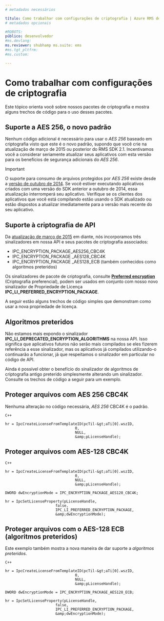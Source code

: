 ```yaml
---
# metadados necessários

título: Como trabalhar com configurações de criptografia | Azure RMS descrição: Este artigo orienta você quanto ao uso de nossos pacotes de criptografia palavras-chave: autor: bruceperlerms manager: mbaldwin ms.date: 04/28/2016 ms.topic: article ms.prod: azure ms.service: rights-management ms.technology: techgroup-identity ms.assetid: B1D2C227-F43D-4B18-9956-767B35145792
# metadados opcionais

#ROBOTS:
público: desenvolvedor
#ms.devlang:
ms.reviewer: shubhamp ms.suite: ems
#ms.tgt_pltfrm:
#ms.custom:

---
```


# Como trabalhar com configurações de criptografia

Este tópico orienta você sobre nossos pacotes de criptografia e mostra alguns trechos de código para o uso desses pacotes.

## Suporte a AES 256, o novo padrão

Nenhum código adicional é necessário para usar o *AES 256* baseado em criptografia visto que este é o novo padrão, supondo que você crie na atualização de março de 2015 ou posterior do RMS SDK 2.1. Incentivamos você a considerar seriamente atualizar seus aplicativos com esta versão para os benefícios de segurança adicionais do *AES 256*.

> [!IMPORTANT]
> O suporte para consumo de arquivos protegidos por *AES 256* existe desde a [versão de outubro de 2014](release-notes-rtm.md). Se você estiver executando aplicativos criados com uma versão do SDK anterior a outubro de 2014, essa atualização interromperá seu aplicativo. Verifique se os clientes dos aplicativos que você está compilando estão usando o SDK atualizado ou estão dispostos a atualizar imediatamente para a versão mais recente do seu aplicativo.

 
## Suporte à criptografia de API

Da [atualização de março de 2015](release-notes-rtm.md) em diante, nós incorporamos três sinalizadores em nossa API e seus pacotes de criptografia associados:

-   IPC\_ENCRYPTION\_PACKAGE\_AES256\_CBC4K
-   IPC\_ENCRYPTION\_PACKAGE \_AES128\_CBC4K
-   IPC\_ENCRYPTION\_PACKAGE \_AES128\_ECB (também conhecidos como algoritmos preteridos)

Os sinalizadores de pacote de criptografia, consulte [**Preferred encryption**](/rights-management/sdk/2.1/api/win/constants#msipc_preferred_encryption) (Criptografia preferencial), podem ser usados em conjunto com nosso novo sinalizador de Propriedade de Licença **IPC\_LI\_PREFERRED\_ENCRYPTION\_PACKAGE**.

A seguir estão alguns trechos de código simples que demonstram como usar a nova propriedade de licença.

## Algoritmos preteridos

Não estamos mais expondo o sinalizador **IPC\_LI\_DEPRECATED\_ENCRYPTION\_ALGORITHMS** na nossa API. Isso significa que aplicativos futuros não serão mais compilados se eles fizerem referência a esse sinalizador, mas os aplicativos já compilados utilizando-o continuarão a funcionar, já que respeitamos o sinalizador em particular no código de API.

Ainda é possível obter o benefício do sinalizador de algoritmos de criptografia antigo preterido simplesmente alterando um sinalizador. Consulte os trechos de código a seguir para um exemplo.

## Proteger arquivos com AES 256 CBC4K

Nenhuma alteração no código necessária, *AES 256* CBC4K é o padrão.

    C++

    hr = IpcCreateLicenseFromTemplateID(pcTil-&gt;aTi[0].wszID,
                                    0,
                                    NULL,
                                    &amp;pLicenseHandle);


## Proteger arquivos com AES-128 CBC4K

    C++

    hr = IpcCreateLicenseFromTemplateID(pcTil-&gt;aTi[0].wszID,
                                    0,
                                    NULL,
                                    &amp;pLicenseHandle);

    DWORD dwEncryptionMode = IPC_ENCRYPTION_PACKAGE_AES128_CBC4K;

    hr = IpcSetLicenseProperty(pLicenseHandle,
                           false,
                           IPC_LI_PREFERRED_ENCRYPTION_PACKAGE,
                           &amp;dwEncryptionMode);


## Proteger arquivos com o AES-128 ECB (algoritmos preteridos)

Este exemplo também mostra a nova maneira de dar suporte a *algoritmos preteridos*.

    C++
    
    hr = IpcCreateLicenseFromTemplateID(pcTil-&gt;aTi[0].wszID,
                                    0,
                                    NULL,
                                    &amp;pLicenseHandle);

    DWORD dwEncryptionMode = IPC_ENCRYPTION_PACKAGE_AES128_ECB;

    hr = IpcSetLicenseProperty(pLicenseHandle,
                           false,
                           IPC_LI_PREFERRED_ENCRYPTION_PACKAGE,
                           &amp;dwEncryptionMode);

 

 


<!--HONumber=Jun16_HO2-->


